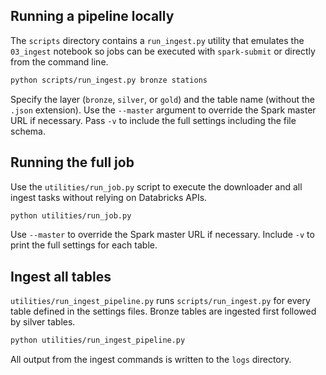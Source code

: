 ## Running a pipeline locally

The `scripts` directory contains a `run_ingest.py` utility that emulates the
`03_ingest` notebook so jobs can be executed with `spark-submit` or directly
from the command line.

```bash
python scripts/run_ingest.py bronze stations
```

Specify the layer (`bronze`, `silver`, or `gold`) and the table name (without the
`.json` extension). Use the `--master` argument to override the Spark master URL
if necessary. Pass `-v` to include the full settings including the file schema.
## Running the full job

Use the `utilities/run_job.py` script to execute the downloader and all ingest tasks without relying on Databricks APIs.

```bash
python utilities/run_job.py
```

Use `--master` to override the Spark master URL if necessary. Include `-v` to
print the full settings for each table.

## Ingest all tables

`utilities/run_ingest_pipeline.py` runs `scripts/run_ingest.py` for every table
defined in the settings files. Bronze tables are ingested first followed by
silver tables.

```bash
python utilities/run_ingest_pipeline.py
```

All output from the ingest commands is written to the `logs` directory.
